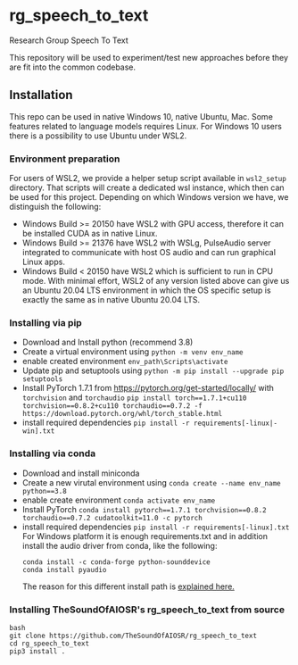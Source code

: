 # rg_speech_to_text
Research Group Speech To Text

This repository will be used to experiment/test new approaches before they are fit into the common codebase. 

## Installation
This repo can be used in native Windows 10, native Ubuntu, Mac.
Some features related to language models requires Linux. For Windows 10 users there is a possibility to use Ubuntu under WSL2.

### Environment preparation

For users of WSL2, we provide a helper setup script available in `wsl2_setup` directory.
That scripts will create a dedicated wsl instance, which then can be used for this project.
Depending on which Windows version we have, we distinguish the following:
 - Windows Build >= 20150 have WSL2 with GPU access, therefore it can be installed CUDA as in native Linux.
 - Windows Build >= 21376 have WSL2 with WSLg, PulseAudio server integrated to communicate with host OS audio and can run graphical Linux apps.
 - Windows Build < 20150 have WSL2 which is sufficient to run in CPU mode.
With minimal effort, WSL2 of any version listed above can give us an Ubuntu 20.04 LTS environment in which the OS specific setup is exactly the same as in native Ubuntu 20.04 LTS.

### Installing via pip
- Download and Install python (recommend 3.8)
- Create a virtual environment using `python -m venv env_name`
- enable created environment `env_path\Scripts\activate`
- Update pip and setuptools using `python -m pip install --upgrade pip setuptools`
- Install PyTorch 1.7.1 from https://pytorch.org/get-started/locally/  with `torchvision` and `torchaudio`
    `pip install torch==1.7.1+cu110 torchvision==0.8.2+cu110 torchaudio==0.7.2 -f https://download.pytorch.org/whl/torch_stable.html`
- install required dependencies `pip install -r requirements[-linux|-win].txt`

### Installing via conda
- Download and install miniconda
- Create a new virutal environment using `conda create --name env_name python==3.8`
- enable create environment `conda activate env_name`
- Install PyTorch `conda install pytorch==1.7.1 torchvision==0.8.2 torchaudio==0.7.2 cudatoolkit=11.0 -c pytorch`
- install required dependencies `pip install -r requirements[-linux].txt` 
  For Windows platform it is enough requirements.txt and in addition install the audio driver from conda, like the following:
  ```
  conda install -c conda-forge python-sounddevice
  conda install pyaudio
  ```
  The reason for this different install path is [explained here.](setup/audio_setup.md)  

### Installing TheSoundOfAIOSR's rg_speech_to_text from source

```
bash
git clone https://github.com/TheSoundOfAIOSR/rg_speech_to_text
cd rg_speech_to_text
pip3 install .
```
